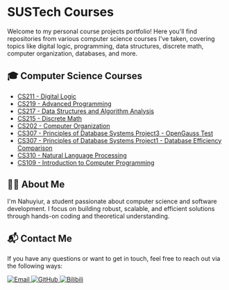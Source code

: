 # SUSTech Courses
Welcome to my personal course projects portfolio! Here you'll find repositories from various computer science courses I've taken, covering topics like digital logic, programming, data structures, discrete math, computer organization, databases, and more.

## 🎓 Computer Science Courses

- [CS211 - Digital Logic](https://github.com/Nahuyiu/CS211-Digital-Logic)
- [CS219 - Advanced Programming](https://github.com/Nahuyiu/CS219-Advanced-Programming)
- [CS217 - Data Structures and Algorithm Analysis](https://github.com/Nahuyiu/CS217-Data-Structures-and-Algorithm-Analysis)
- [CS215 - Discrete Math](https://github.com/Nahuyiu/CS215-Discrete-Math)
- [CS202 - Computer Organization](https://github.com/Nahuyiu/CS202-Computer-Organization)
- [CS307 - Principles of Database Systems Project3 - OpenGauss Test](https://github.com/Nahuyiu/CS307-Principles-of-Database-Systems-Project3-OpenGauss_Test)
- [CS307 - Principles of Database Systems Project1 - Database Efficiency Comparison](https://github.com/Nahuyiu/CS307-Principles-of-Database-Systems-Project1-Database-Efficiency-Comparison)
- [CS310 - Natural Language Processing](https://github.com/Nahuyiu/CS310-Natural-Language-Processing)
- [CS109 - Introduction to Computer Programming](https://github.com/Nahuyiu/CS109-Introduction-to-Computer-Programming)


## 🧑‍💻 About Me
I'm Nahuyiur, a student passionate about computer science and software development. I focus on building robust, scalable, and efficient solutions through hands-on coding and theoretical understanding.

## 📬 Contact Me
If you have any questions or want to get in touch, feel free to reach out via the following ways:

<a href="mailto:12310520@mail.sustech.edu.cn">
    <img src="https://img.shields.io/badge/Email-12310520%40mail.sustech.edu.cn-blue?logo=email" alt="Email" />
</a>
<a href="https://github.com/Nahuyiur">
    <img src="https://img.shields.io/badge/GitHub-Nahuyiur-blue?logo=github" alt="GitHub" />
</a>
<a href="https://space.bilibili.com/347103602">
    <img src="https://img.shields.io/badge/%E5%93%94%E5%93%A9%E5%93%94%E5%93%A9-%E5%85%AB%E4%B8%80%E5%B9%B4%E7%9A%84%E9%9B%AA%E7%A2%A7-pink?logo=bilibili" alt="Bilibili" />
</a>

